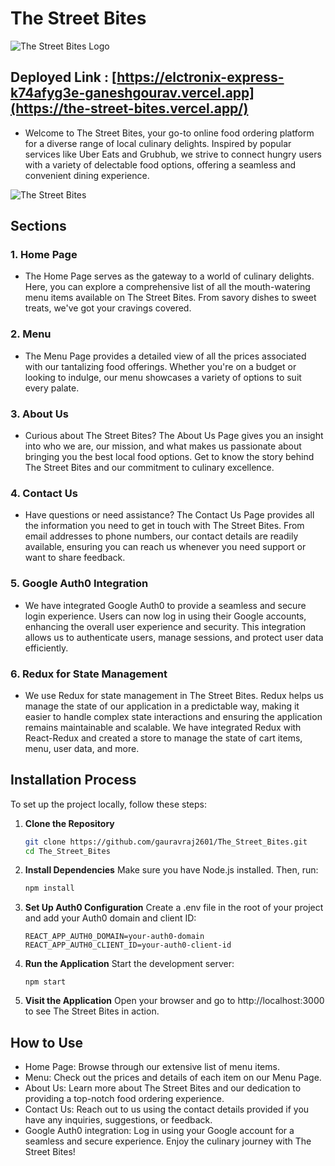 # The Street Bites

![The Street Bites Logo](https://github.com/gauravraj2601/The_Street_Bites/assets/123883332/a9f34db6-5478-4099-9f5e-2bbbd8a66c78)
## Deployed Link : [https://elctronix-express-k74afyg3e-ganeshgourav.vercel.app](https://the-street-bites.vercel.app/)
- Welcome to The Street Bites, your go-to online food ordering platform for a diverse range of local culinary delights. Inspired by popular services like Uber Eats and Grubhub, we strive to connect hungry users with a variety of delectable food options, offering a seamless and convenient dining experience.

![The Street Bites](https://github.com/gauravraj2601/ruthless-store-61/assets/123883332/1a0f372d-da62-41b4-847f-24d0d9c9b83e)
## Sections
### 1. Home Page
- The Home Page serves as the gateway to a world of culinary delights. Here, you can explore a comprehensive list of all the mouth-watering menu items available on The Street Bites. From savory dishes to sweet treats, we've got your cravings covered.

### 2. Menu
- The Menu Page provides a detailed view of all the prices associated with our tantalizing food offerings. Whether you're on a budget or looking to indulge, our menu showcases a variety of options to suit every palate.

### 3. About Us
- Curious about The Street Bites? The About Us Page gives you an insight into who we are, our mission, and what makes us passionate about bringing you the best local food options. Get to know the story behind The Street Bites and our commitment to culinary excellence.

### 4. Contact Us
- Have questions or need assistance? The Contact Us Page provides all the information you need to get in touch with The Street Bites. From email addresses to phone numbers, our contact details are readily available, ensuring you can reach us whenever you need support or want to share feedback.

### 5. Google Auth0 Integration 
- We have integrated Google Auth0 to provide a seamless and secure login experience. Users can now log in using their Google accounts, enhancing the overall user experience and security. This integration allows us to authenticate users, manage sessions, and protect user data efficiently.

### 6. Redux for State Management
- We use Redux for state management in The Street Bites. Redux helps us manage the state of our application in a predictable way, making it easier to handle complex state interactions and ensuring the application remains maintainable and scalable. We have integrated Redux with React-Redux and created a store to manage the state of cart items, menu, user data, and more.

## Installation Process
To set up the project locally, follow these steps:

1. **Clone the Repository**
   ```bash
   git clone https://github.com/gauravraj2601/The_Street_Bites.git
   cd The_Street_Bites
2. **Install Dependencies**
   Make sure you have Node.js installed. Then, run:
   ```bash
   npm install
3. **Set Up Auth0 Configuration**
   Create a .env file in the root of your project and add your Auth0 domain and client ID:
   ```
   REACT_APP_AUTH0_DOMAIN=your-auth0-domain
   REACT_APP_AUTH0_CLIENT_ID=your-auth0-client-id
4. **Run the Application**
   Start the development server:
   ```
   npm start
5. **Visit the Application**
   Open your browser and go to http://localhost:3000 to see The Street Bites in action.
   
## How to Use
- Home Page: Browse through our extensive list of menu items.
- Menu: Check out the prices and details of each item on our Menu Page.
- About Us: Learn more about The Street Bites and our dedication to providing a top-notch food ordering experience.
- Contact Us: Reach out to us using the contact details provided if you have any inquiries, suggestions, or feedback.
- Google Auth0 integration: Log in using your Google account for a seamless and secure experience.
Enjoy the culinary journey with The Street Bites!
